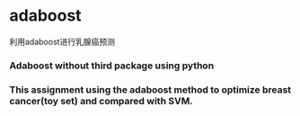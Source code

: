 # adaboost
利用adaboost进行乳腺癌预测
### Adaboost without third package using python
### This assignment using the adaboost method to optimize breast cancer(toy set) and compared with SVM.

